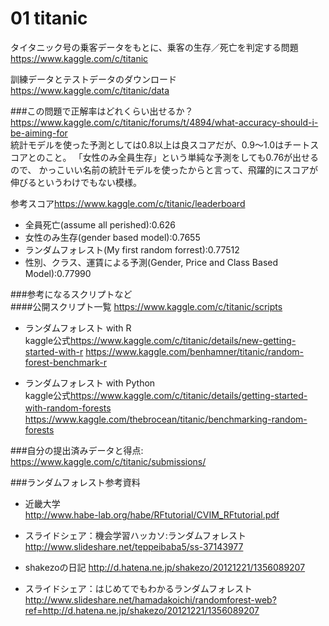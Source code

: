# 01 titanic
タイタニック号の乗客データをもとに、乗客の生存／死亡を判定する問題  
<https://www.kaggle.com/c/titanic>  

訓練データとテストデータのダウンロード  
<https://www.kaggle.com/c/titanic/data>


###この問題で正解率はどれくらい出せるか？
<https://www.kaggle.com/c/titanic/forums/t/4894/what-accuracy-should-i-be-aiming-for>  
統計モデルを使った予測としては0.8以上は良スコアだが、0.9～1.0はチートスコアとのこと。
「女性のみ全員生存」という単純な予測をしても0.76が出せるので、
かっこいい名前の統計モデルを使ったからと言って、飛躍的にスコアが
伸びるというわけでもない模様。

参考スコア<https://www.kaggle.com/c/titanic/leaderboard>  
- 全員死亡(assume all perished):0.626
- 女性のみ生存(gender based model):0.7655
- ランダムフォレスト(My first random forrest):0.77512
- 性別、クラス、運賃による予測(Gender, Price and Class Based Model):0.77990

###参考になるスクリプトなど  
####公開スクリプト一覧
<https://www.kaggle.com/c/titanic/scripts>  

- ランダムフォレスト with R  
kaggle公式<https://www.kaggle.com/c/titanic/details/new-getting-started-with-r>
<https://www.kaggle.com/benhamner/titanic/random-forest-benchmark-r>

- ランダムフォレスト with Python  
kaggle公式<https://www.kaggle.com/c/titanic/details/getting-started-with-random-forests>　　
<https://www.kaggle.com/thebrocean/titanic/benchmarking-random-forests>


###自分の提出済みデータと得点:  
<https://www.kaggle.com/c/titanic/submissions/>  


###ランダムフォレスト参考資料  
- 近畿大学  
<http://www.habe-lab.org/habe/RFtutorial/CVIM_RFtutorial.pdf>

- スライドシェア：機会学習ハッカソ:ランダムフォレスト  
<http://www.slideshare.net/teppeibaba5/ss-37143977>

- shakezoの日記
<http://d.hatena.ne.jp/shakezo/20121221/1356089207>

- スライドシェア：はじめてでもわかるランダムフォレスト
<http://www.slideshare.net/hamadakoichi/randomforest-web?ref=http://d.hatena.ne.jp/shakezo/20121221/1356089207>
